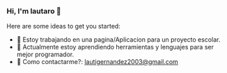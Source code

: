 ### Hi, I'm lautaro 👋

Here are some ideas to get you started:

- 🔭 Estoy trabajando en una pagina/Aplicacion para un proyecto escolar.
- 🌱 Actualmente estoy aprendiendo herramientas y lenguajes para ser mejor programador.
- 💬 Como contactarme?: lautigernandez2003@gmail.com


